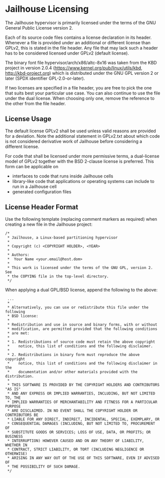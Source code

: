 Jailhouse Licensing
===================

The Jailhouse hypervisor is primarily licensed under the terms of the GNU
General Public License version 2.

Each of its source code files contains a license declaration in its header.
Whenever a file is provided under an additional or different license than
GPLv2, this is stated in the file header. Any file that may lack such a
header has to be considered licensed under GPLv2 (default license).

The binary font file hypervisor/arch/x86/altc-8x16 was taken from the KBD
project in version 2.0.4 (https://www.kernel.org/pub/linux/utils/kbd,
http://kbd-project.org) which is distributed under the GNU GPL version 2 or
later (SPDX identifier GPL-2.0-or-later).

If two licenses are specified in a file header, you are free to pick the one
that suits best your particular use case. You can also continue to use the
file under the dual license. When choosing only one, remove the reference to
the other from the file header.


License Usage
-------------

The default license GPLv2 shall be used unless valid reasons are provided for a
deviation. Note the additional statement in GPLv2.txt about which code is not
considered derivative work of Jailhouse before considering a different license.

For code that shall be licensed under more permissive terms, a dual-license
model of GPLv2 together with the BSD 2-clause license is preferred. This form
can be applicable on

  - interfaces to code that runs inside Jailhouse cells
  - library-like code that applications or operating systems can include to
    run in a Jailhouse cell
  - generated configuration files


License Header Format
---------------------

Use the following template (replacing comment markers as required) when
creating a new file in the Jailhouse project:

```
/*
 * Jailhouse, a Linux-based partitioning hypervisor
 *
 * Copyright (c) <COPYRIGHT HOLDER>, <YEAR>
 *
 * Authors:
 *  Your Name <your.email@host.dom>
 *
 * This work is licensed under the terms of the GNU GPL, version 2.  See
 * the COPYING file in the top-level directory.
 */
```

When applying a dual GPL/BSD license, append the following to the above:

```
 ...
 *
 * Alternatively, you can use or redistribute this file under the following
 * BSD license:
 *
 * Redistribution and use in source and binary forms, with or without
 * modification, are permitted provided that the following conditions
 * are met:
 *
 * 1. Redistributions of source code must retain the above copyright
 *    notice, this list of conditions and the following disclaimer.
 *
 * 2. Redistributions in binary form must reproduce the above copyright
 *    notice, this list of conditions and the following disclaimer in the
 *    documentation and/or other materials provided with the distribution.
 *
 * THIS SOFTWARE IS PROVIDED BY THE COPYRIGHT HOLDERS AND CONTRIBUTORS "AS IS"
 * AND ANY EXPRESS OR IMPLIED WARRANTIES, INCLUDING, BUT NOT LIMITED TO, THE
 * IMPLIED WARRANTIES OF MERCHANTABILITY AND FITNESS FOR A PARTICULAR PURPOSE
 * ARE DISCLAIMED. IN NO EVENT SHALL THE COPYRIGHT HOLDER OR CONTRIBUTORS BE
 * LIABLE FOR ANY DIRECT, INDIRECT, INCIDENTAL, SPECIAL, EXEMPLARY, OR
 * CONSEQUENTIAL DAMAGES (INCLUDING, BUT NOT LIMITED TO, PROCUREMENT OF
 * SUBSTITUTE GOODS OR SERVICES; LOSS OF USE, DATA, OR PROFITS; OR BUSINESS
 * INTERRUPTION) HOWEVER CAUSED AND ON ANY THEORY OF LIABILITY, WHETHER IN
 * CONTRACT, STRICT LIABILITY, OR TORT (INCLUDING NEGLIGENCE OR OTHERWISE)
 * ARISING IN ANY WAY OUT OF THE USE OF THIS SOFTWARE, EVEN IF ADVISED OF
 * THE POSSIBILITY OF SUCH DAMAGE.
 */
```
